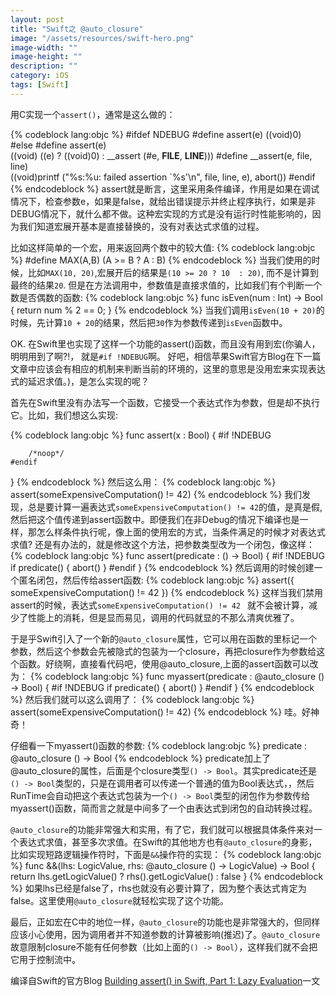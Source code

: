 ```yaml
---
layout: post
title: "Swift之 @auto_closure"
image: "/assets/resources/swift-hero.png"
image-width: ""
image-height: ""
description: ""
category: iOS
tags: [Swift]
---
```



用C实现一个`assert()`，通常是这么做的：

{% codeblock lang:objc %}
#ifdef NDEBUG
#define assert(e)  ((void)0)
#else
#define assert(e)  \
    ((void) ((e) ? ((void)0) : __assert (#e, __FILE__, __LINE__)))
#define __assert(e, file, line) \
    ((void)printf ("%s:%u: failed assertion `%s'\n", file, line, e), abort())
#endif
{% endcodeblock %} 
assert就是断言，这里采用条件编译，作用是如果在调试情况下，检查参数e，如果是false，就给出错误提示并终止程序执行，如果是非DEBUG情况下，就什么都不做。这种宏实现的方式是没有运行时性能影响的，因为我们知道宏展开基本是直接替换的，没有对表达式求值的过程。

比如这样简单的一个宏，用来返回两个数中的较大值:
{% codeblock lang:objc %}
#define MAX(A,B) (A >= B ? A : B)
{% endcodeblock %} 
当我们使用的时候，比如`MAX(10, 20)`,宏展开后的结果是`(10 >= 20 ? 10  : 20)`, 而不是计算到最终的结果`20`. 但是在方法调用中，参数值是直接求值的，比如我们有个判断一个数是否偶数的函数:
{% codeblock lang:objc %}
func isEven(num : Int) -> Bool {
    return num % 2 == 0;
}
{% endcodeblock %} 
当我们调用`isEven(10 + 20)`的时候，先计算`10 + 20`的结果，然后把`30`作为参数传递到`isEven`函数中。

OK. 在Swift里也实现了这样一个功能的assert()函数，而且没有用到宏(你骗人，明明用到了啊?!， 就是`#if !NDEBUG`啊。 好吧，相信苹果Swift官方Blog在下一篇文章中应该会有相应的机制来判断当前的环境的，这里的意思是没用宏来实现表达式的延迟求值。)，是怎么实现的呢？

首先在Swift里没有办法写一个函数，它接受一个表达式作为参数，但是却不执行它。比如，我们想这么实现:

{% codeblock lang:objc %}
func assert(x : Bool) {
    #if !NDEBUG

        /*noop*/
    #endif
}
{% endcodeblock %} 
然后这么用：
{% codeblock lang:objc %}
assert(someExpensiveComputation() != 42)
{% endcodeblock %} 
我们发现，总是要计算一遍表达式`someExpensiveComputation() != 42`的值，是真是假, 然后把这个值传递到assert函数中。即便我们在非Debug的情况下编译也是一样，那怎么样条件执行呢，像上面的使用宏的方式，当条件满足的时候才对表达式求值? 还是有办法的，就是修改这个方法，把参数类型改为一个闭包，像这样：
{% codeblock lang:objc %}
func assert(predicate : () -> Bool) {
    #if !NDEBUG
        if predicate() {
            abort()
        }
    #endif
}
{% endcodeblock %} 
然后调用的时候创建一个匿名闭包，然后传给assert函数:
{% codeblock lang:objc %}
assert({ someExpensiveComputation() != 42 })
{% endcodeblock %} 
这样当我们禁用assert的时候，表达式`someExpensiveComputation() != 42 ` 就不会被计算，减少了性能上的消耗，但是显而易见，调用的代码就显的不那么清爽优雅了。

于是乎Swift引入了一个新的`@auto_closure`属性，它可以用在函数的里标记一个参数，然后这个参数会先被隐式的包装为一个closure，再把closure作为参数给这个函数。好绕啊，直接看代码吧，使用@auto_closure,上面的assert函数可以改为：
{% codeblock lang:objc %}
func myassert(predicate : @auto_closure () -> Bool) {
    #if !NDEBUG
        if predicate() {
            abort()
        }
    #endif
}
{% endcodeblock %} 
然后我们就可以这么调用了：
{% codeblock lang:objc %}
assert(someExpensiveComputation() != 42)
{% endcodeblock %} 
哇。好神奇！

仔细看一下myassert()函数的参数:
{% codeblock lang:objc %}
predicate : @auto_closure () -> Bool
{% endcodeblock %} 
predicate加上了@auto_closure的属性，后面是个closure类型`() -> Bool`。其实predicate还是`() -> Bool`类型的，只是在调用者可以传递一个普通的值为Bool表达式，，然后RunTime会自动把这个表达式包装为一个`() -> Bool`类型的闭包作为参数传给myassert()函数，简而言之就是中间多了一个由表达式到闭包的自动转换过程。

`@auto_closure`的功能非常强大和实用，有了它，我们就可以根据具体条件来对一个表达式求值，甚至多次求值。在Swift的其他地方也有`@auto_closure`的身影，比如实现短路逻辑操作符时，下面是`&&`操作符的实现：
{% codeblock lang:objc %}
func &&(lhs: LogicValue, rhs: @auto_closure () -> LogicValue) -> Bool {
    return lhs.getLogicValue() ? rhs().getLogicValue() : false
}
{% endcodeblock %} 
如果lhs已经是false了，rhs也就没有必要计算了，因为整个表达式肯定为false。这里使用`@auto_closure`就轻松实现了这个功能。

最后，正如宏在C中的地位一样，`@auto_closure`的功能也是非常强大的，但同样应该小心使用，因为调用者并不知道参数的计算被影响(推迟)了。`@auto_closure`故意限制closure不能有任何参数（比如上面的`() -> Bool`），这样我们就不会把它用于控制流中。


编译自Swift的官方Blog [Building assert() in Swift, Part 1: Lazy Evaluation](https://developer.apple.com/swift/blog/?id=4)一文


